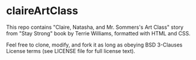 # claireArtClass

This repo contains "Claire, Natasha, and Mr. Sommers's Art Class" story from "Stay Strong" book by Terrie Williams, formatted with HTML and CSS.

Feel free to clone, modify, and fork it as long as obeying BSD 3-Clauses License terms (see LICENSE file for full license text).
